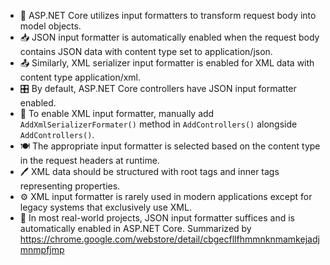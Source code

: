 - 🔄 ASP.NET Core utilizes input formatters to transform request body into model objects.
- 📥 JSON input formatter is automatically enabled when the request body contains JSON data with content type set to application/json.
- 📤 Similarly, XML serializer input formatter is enabled for XML data with content type application/xml.
- 🎛️ By default, ASP.NET Core controllers have JSON input formatter enabled.
- 📝 To enable XML input formatter, manually add `AddXmlSerializerFormater()` method in `AddControllers()` alongside `AddControllers()`.
- 🍽️ The appropriate input formatter is selected based on the content type in the request headers at runtime.
- 🖊️ XML data should be structured with root tags and inner tags representing properties.
- ⚙️ XML input formatter is rarely used in modern applications except for legacy systems that exclusively use XML.
- 🚀 In most real-world projects, JSON input formatter suffices and is automatically enabled in ASP.NET Core.
Summarized by https://chrome.google.com/webstore/detail/cbgecfllfhmmnknmamkejadjmnmpfjmp
